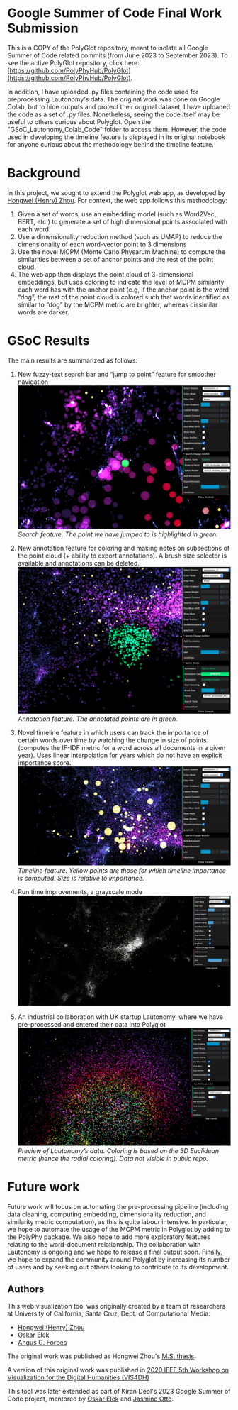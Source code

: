 # Google Summer of Code Final Work Submission

This is a COPY of the PolyGlot repository, meant to isolate all Google Summer of Code related commits (from June 2023 to September 2023). To see the active PolyGlot repository, click here: [https://github.com/PolyPhyHub/PolyGlot](https://github.com/PolyPhyHub/PolyGlot).


In addition, I have uploaded .py files containing the code used for preprocessing Lautonomy's data. The original work was done on Google Colab, but to hide outputs and protect their original dataset, I have uploaded the code as a set of .py files. Nonetheless, seeing the code itself may be useful to others curious about Polyglot. Open the "GSoC_Lautonomy_Colab_Code" folder to access them. However, the code used in developing the timeline feature is displayed in its original notebook for anyone curious about the methodology behind the timeline feature. 

# Background
In this project, we sought to extend the Polyglot web app, as developed by [Hongwei (Henry) Zhou](https://normand-1024.github.io). For context, the web app follows this methodology:
1. Given a set of words, use an embedding model (such as Word2Vec, BERT, etc.) to generate a set of high dimensional points associated with each word.
2. Use a dimensionality reduction method (such as UMAP) to reduce the dimensionality of each word-vector point to 3 dimensions
3. Use the novel MCPM (Monte Carlo Physarum Machine) to compute the similarities between a set of anchor points and the rest of the point cloud.
4. The web app then displays the point cloud of 3-dimensional embeddings, but uses coloring to indicate the level of MCPM similarity each word has with the anchor point (e.g, if the anchor point is the word “dog”, the rest of the point cloud is colored such that words identified as similar to “dog” by the MCPM metric are brighter, whereas dissimilar words are darker.

# GSoC Results
The main results are summarized as follows:
1. New fuzzy-text search bar and “jump to point” feature for smoother navigation
[![](gsoc_images/search_feat.png)](gsoc_images/search_feat.png)
*Search feature. The point we have jumped to is highlighted in green.*

3. New annotation feature for coloring and making notes on subsections of the point cloud (+ ability to export annotations). A brush size selector is available and annotations can be deleted.
[![](gsoc_images/annotat_feat.png)](gsoc_images/annotat_feat.png)
*Annotation feature. The annotated points are in green.*

5. Novel timeline feature in which users can track the importance of certain words over time by watching the change in size of points (computes the IF-IDF metric for a word across all documents in a given year). Uses linear interpolation for years which do not have an explicit importance score.
[![](gsoc_images/timeline_feat.png)](gsoc_images/timeline_feat.png)
*Timeline feature. Yellow points are those for which timeline importance is computed. Size is relative to importance.*

3. Run time improvements, a grayscale mode
[![](gsoc_images/grascale_feat.png)](gsoc_images/grascale_feat.png)
  
4. An industrial collaboration with UK startup Lautonomy, where we have pre-processed and entered their data into Polyglot
[![](gsoc_images/lautonomy_data.png)](gsoc_images/lautonomy_data.png)
*Preview of Lautonomy’s data. Coloring is based on the 3D Euclidean metric (hence the radial coloring). Data not visible in public repo.*


# Future work
Future work will focus on automating the pre-processing pipeline (including data cleaning, computing embedding, dimensionality reduction, and  similarity metric computation), as this is quite labour intensive. In particular, we hope to automate the usage of the MCPM metric in Polyglot by adding to the PolyPhy package. We also hope to add more exploratory features relating to the word-document relationship. The collaboration with Lautonomy is ongoing and we hope to release a final output soon. Finally, we hope to expand the community around Polyglot by increasing its number of users and by seeking out others looking to contribute to its development.

## Authors

This web visualization tool was originally created by a team of researchers at University of California, Santa Cruz, Dept. of Computational Media:

- [Hongwei (Henry) Zhou](https://normand-1024.github.io/)
- [Oskar Elek](https://elek.pub/)
- [Angus G. Forbes](https://creativecoding.soe.ucsc.edu/angus/)

The original work was published as Hongwei Zhou's [M.S. thesis](https://escholarship.org/uc/item/6zj1r9ch#main).

A version of this original work was published in [2020 IEEE 5th Workshop on Visualization for the Digital Humanities (VIS4DH)](https://www.computer.org/csdl/proceedings-article/vis4dh/2020/915300a007/1pZ0Xs0EEqk)

This tool was later extended as part of Kiran Deol's 2023 Google Summer of Code project, mentored by [Oskar Elek](http://elek.pub) and [Jasmine Otto](https://jazztap.github.io).
